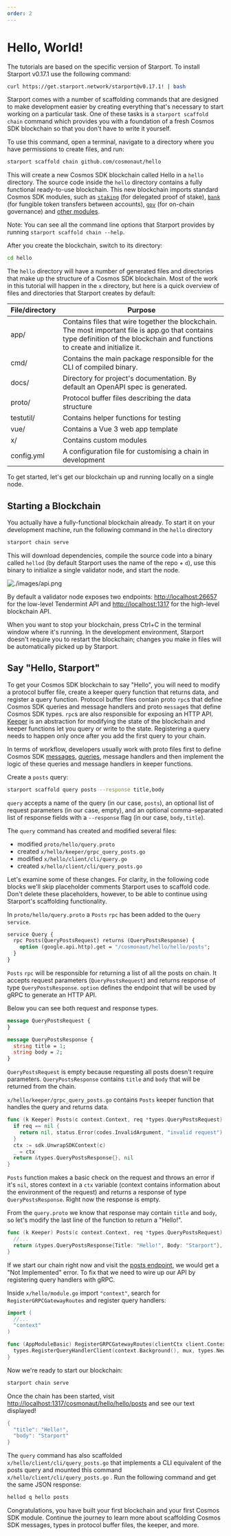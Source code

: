 ```yaml
---
order: 2
---
```


# Hello, World!

The tutorials are based on the specific version of Starport. To install Starport v0.17.1 use the following command:

```bash
curl https://get.starport.network/starport@v0.17.1! | bash
```

Starport comes with a number of scaffolding commands that are designed to make development easier by creating everything that's necessary to start working on a particular task. One of these tasks is a `starport scaffold chain` command which provides you with a foundation of a fresh Cosmos SDK blockchain so that you don't have to write it yourself.

To use this command, open a terminal, navigate to a directory where you have permissions to create files, and run:

```bash
starport scaffold chain github.com/cosmonaut/hello
```

This will create a new Cosmos SDK blockchain called Hello in a `hello` directory. The source code inside the `hello` directory contains a fully functional ready-to-use blockchain. This new blockchain imports standard Cosmos SDK modules, such as [`staking`](https://docs.cosmos.network/v0.42/modules/staking/) (for delegated proof of stake), [`bank`](https://docs.cosmos.network/v0.42/modules/bank/) (for fungible token transfers between accounts), [`gov`](https://docs.cosmos.network/v0.42/modules/gov/) (for on-chain governance) and [other modules](https://docs.cosmos.network/v0.42/modules/).

Note: You can see all the command line options that Starport provides by running `starport scaffold chain --help`.

After you create the blockchain, switch to its directory:

```bash
cd hello
```

The `hello` directory will have a number of generated files and directories that make up the structure of a Cosmos SDK blockchain. Most of the work in this tutorial will happen in the `x` directory, but here is a quick overview of files and directories that Starport creates by default:

| File/directory | Purpose                                                                                                                                                                        |
| -------------- | ------------------------------------------------------------------------------------------------------------------------------------------------------------------------------ |
| app/           | Contains files that wire together the blockchain. The most important file is app.go that contains type definition of the blockchain and functions to create and initialize it. |
| cmd/           | Contains the main package responsible for the CLI of compiled binary.                                                                                                          |
| docs/          | Directory for project's documentation. By default an OpenAPI spec is generated.                                                                                                |
| proto/         | Protocol buffer files describing the data structure                                                                                                                                              |
| testutil/      | Contains helper functions for testing                                                                                                                                          |
| vue/           | Contains a Vue 3 web app template                                                                                                                                              |
| x/             | Contains custom modules                                                                                                                                                        |
| config.yml     | A configuration file for customising a chain in development                                                                                                                    |

To get started, let's get our blockchain up and running locally on a single node.

## Starting a Blockchain

You actually have a fully-functional blockchain already. To start it on your development machine, run the following command in the `hello` directory

```bash
starport chain serve
```

This will download dependencies, compile the source code into a binary called `hellod` (by default Starport uses the name of the repo + `d`), use this binary to initialize a single validator node, and start the node.

![./images/api.png](./images/api.png)

By default a validator node exposes two endpoints: [http://localhost:26657](http://localhost:26657) for the low-level Tendermint API and [http://localhost:1317](http://localhost:1317) for the high-level blockchain API.

When you want to stop your blockchain, press Ctrl+C in the terminal window where it's running. In the development environment, Starport doesn't require you to restart the blockchain; changes you make in files will be automatically picked up by Starport.

## Say "Hello, Starport"

To get your Cosmos SDK blockchain to say "Hello", you will need to modify a protocol buffer file, create a keeper query function that returns data, and register a query function. Protocol buffer files contain proto `rpc`s that define Cosmos SDK queries and message handlers and proto `message`s that define Cosmos SDK types. `rpc`s are also responsible for exposing an HTTP API. [Keeper](https://docs.cosmos.network/v0.42/building-modules/keeper.html) is an abstraction for modifying the state of the blockchain and keeper functions let you query or write to the state. Registering a query needs to happen only once after you add the first query to your chain.

In terms of workflow, developers usually work with proto files first to define Cosmos SDK [messages](https://docs.cosmos.network/v0.42/building-modules/msg-services.html), [queries](https://docs.cosmos.network/v0.42/building-modules/query-services.html), message handlers and then implement the logic of these queries and message handlers in keeper functions.

Create a `posts` query:

```bash
starport scaffold query posts --response title,body
```

`query` accepts a name of the query (in our case, `posts`), an optional list of request parameters (in our case, empty), and an optional comma-separated list of response fields with a `--response` flag (in our case, `body,title`).

The `query` command has created and modified several files:

- modified `proto/hello/query.proto`
- created `x/hello/keeper/grpc_query_posts.go`
- modified `x/hello/client/cli/query.go`
- created `x/hello/client/cli/query_posts.go`

Let's examine some of these changes. For clarity, in the following code blocks we'll skip placeholder comments Starport uses to scaffold code. Don't delete these placeholders, however, to be able to continue using Starport's scaffolding functionality.

In `proto/hello/query.proto` a `Posts` `rpc` has been added to the `Query` `service`.

```proto
service Query {
  rpc Posts(QueryPostsRequest) returns (QueryPostsResponse) {
    option (google.api.http).get = "/cosmonaut/hello/hello/posts";
  }
}
```

`Posts` `rpc` will be responsible for returning a list of all the posts on chain. It accepts request parameters (`QueryPostsRequest`) and returns response of type `QueryPostsResponse`. `option` defines the endpoint that will be used by gRPC to generate an HTTP API.

Below you can see both request and response types.

```proto
message QueryPostsRequest {
}

message QueryPostsResponse {
  string title = 1;
  string body = 2;
}
```

`QueryPostsRequest` is empty because requesting all posts doesn't require parameters. `QueryPostsResponse` contains `title` and `body` that will be returned from the chain.

`x/hello/keeper/grpc_query_posts.go` contains `Posts` keeper function that handles the query and returns data.

```go
func (k Keeper) Posts(c context.Context, req *types.QueryPostsRequest) (*types.QueryPostsResponse, error) {
  if req == nil {
    return nil, status.Error(codes.InvalidArgument, "invalid request")
  }
  ctx := sdk.UnwrapSDKContext(c)
  _ = ctx
  return &types.QueryPostsResponse{}, nil
}
```

`Posts` function makes a basic check on the request and throws an error if it's `nil`, stores context in a `ctx` variable (context contains information about the environment of the request) and returns a response of type `QueryPostsResponse`. Right now the response is empty.

From the `query.proto` we know that response may contain `title` and `body`, so let's modify the last line of the function to return a "Hello!".

```go
func (k Keeper) Posts(c context.Context, req *types.QueryPostsRequest) (*types.QueryPostsResponse, error) {
  //...
  return &types.QueryPostsResponse{Title: "Hello!", Body: "Starport"}, nil
}
```

If we start our chain right now and visit the [posts endpoint](http://localhost:1317/cosmonaut/hello/hello/posts), we would get a "Not Implemented" error. To fix that we need to wire up our API by registering query handlers with gRPC.

Inside `x/hello/module.go` import `"context"`, search for `RegisterGRPCGatewayRoutes` and register query handlers:

```go
import (
  //...
  "context"
)

func (AppModuleBasic) RegisterGRPCGatewayRoutes(clientCtx client.Context, mux *runtime.ServeMux) {
  types.RegisterQueryHandlerClient(context.Background(), mux, types.NewQueryClient(clientCtx))
}
```

Now we're ready to start our blockchain:

```go
starport chain serve
```

Once the chain has been started, visit [http://localhost:1317/cosmonaut/hello/hello/posts](http://localhost:1317/cosmonaut/hello/hello/posts) and see our text displayed!

```go
{
  "title": "Hello!",
  "body": "Starport"
}
```

The `query` command has also scaffolded `x/hello/client/cli/query_posts.go` that implements a CLI equivalent of the posts query and mounted this command `x/hello/client/cli/query_posts.go` . Run the following command and get the same JSON response:

```go
hellod q hello posts
```

Congratulations, you have built your first blockchain and your first Cosmos SDK module. Continue the journey to learn more about scaffolding Cosmos SDK messages, types in protocol buffer files, the keeper, and more.
